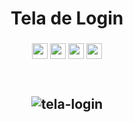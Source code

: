 <header>
 <h1 align="center">Tela de Login</h1>
 <h3 align="center">
  <img src="https://img.shields.io/badge/-javascript-%23F7DF1E?style=flat-square&logo=javascript&logoColor=black" height="25"/>
  <img src="https://img.shields.io/badge/HTML-239120?style=for-the-badge&logo=html5&logoColor=white" height="25"/>
  <img src="https://img.shields.io/badge/CSS-239120?&style=for-the-badge&logo=css3&logoColor=white" height="25"/>
  <img src="https://img.shields.io/badge/-GitHub-181717?style=flat-square&logo=github" height="25"/>
 </h3>
</header>
<span align="center">

## ![tela-login](https://user-images.githubusercontent.com/100497621/167188698-26328239-1e9b-43fb-8f46-e80133ee7b7a.png)

</span>
